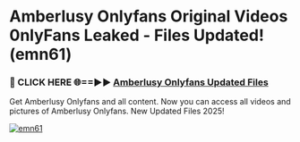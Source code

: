 # Amberlusy Onlyfans Original Videos 0nlyFans Leaked - Files Updated! (emn61)

<h3>🔴 CLICK HERE 🌐==►► <a href="https://tinyurl.com/ehrbuxhb" rel="nofollow">Amberlusy Onlyfans Updated Files</a></h3>

Get Amberlusy Onlyfans and all content. Now you can access all videos and pictures of Amberlusy Onlyfans. New Updated Files 2025!

[![emn61](https://i.imgur.com/lVYEuWS.gif)](https://tinyurl.com/ehrbuxhb)
